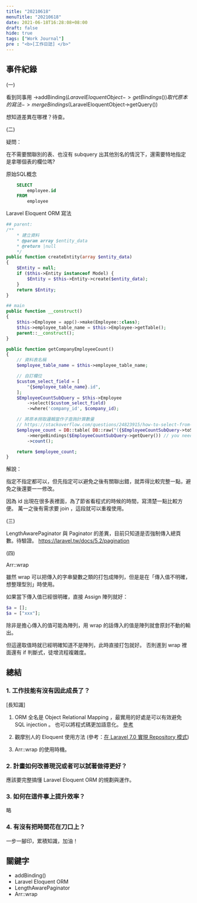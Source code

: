 ```yaml
---
title: "20210618"
menuTitle: "20210618"
date: 2021-06-18T16:28:08+08:00
draft: false
hide: true
tags: ["Work Journal"]
pre : "<b>[工作日誌] </b>"
---
```

## 事件紀錄

(一)

看到同事用
    ->addBinding($LaravelEloquentObject->getBindings())
取代原本的寫法
    ->mergeBindings($LaravelEloquentObject->getQuery())

想知道差異在哪裡？待查。

(二)

疑問：

在不需要關聯別的表、也沒有 subquery 出其他別名的情況下，還需要特地指定是拿哪個表的欄位嗎?

原始SQL概念
```sql
    SELECT
        employee.id
    FROM
        employee
```

Laravel Eloquent ORM 寫法
```php
## parent:
/**
    * 建立資料
    * @param array $entity_data
    * @return |null
    */
public function createEntity(array $entity_data)
{
    $Entity = null;
    if ($this->Entity instanceof Model) {
        $Entity = $this->Entity->create($entity_data);
    }
    return $Entity;
}

## main
public function __construct()
{
    $this->Employee = app()->make(Employee::class);
    $this->employee_table_name = $this->Employee->getTable();
    parent::__construct();
}

public function getCompanyEmployeeCount()
{
    // 資料表名稱
    $employee_table_name = $this->employee_table_name;

    // 自訂欄位
    $custom_select_field = [
        "{$employee_table_name}.id",
    ];
    $EmployeeCountSubQuery = $this->Employee
        ->select($custom_select_field)
        ->where('company_id', $company_id);

    // 將原本撈取邏輯當作子查詢計算數量
    // https://stackoverflow.com/questions/24823915/how-to-select-from-subquery-using-laravel-query-builder
    $employee_count = DB::table( DB::raw("({$EmployeeCountSubQuery->toSql()}) as sub") )
        ->mergeBindings($EmployeeCountSubQuery->getQuery()) // you need to get underlying Query Builder
        ->count();

    return $employee_count;
}
```

解說：

指定不指定都可以，但先指定可以避免之後有關聯出錯，就弄得比較完整一點，避免之後還要一一修改。

因為 id 出現在很多表裡面，為了節省看程式的時候的時間，寫清楚一點比較方便。
萬一之後有需求要 join ，這段就可以重複使用。

(三)

LengthAwarePaginator 與 Paginator 的差異，目前只知道是否強制傳入總頁數。待驗證。
https://laravel.tw/docs/5.2/pagination

(四)

Arr::wrap

雖然 wrap 可以把傳入的字串變數之類的打包成陣列，但是是在「傳入值不明確，想整理型別」時使用。

如果當下傳入值已經很明確，直接 Assign 陣列就好：

```php
$a = [];
$a = ["xxx"];
```

除非是擔心傳入的值可能為陣列，用 wrap 的話傳入的值是陣列就會原封不動的輸出。

但這邊取值時就已經明確知道不是陣列，此時直接打包就好。
否則進到 wrap 裡面還有 if 判斷式，徒增流程複雜度。
## 總結

### 1. 工作技能有沒有因此成長了？

[長知識]

1. ORM 全名是 Object Relational Mapping ，最實用的好處是可以有效避免 SQL injection 。
也可以將程式碼更加語意化。 [參考](https://ithelp.ithome.com.tw/articles/10207752)

2. 觀摩別人的 Eloquent 使用方法 (參考：[在 Laravel 7.0 實現 Repository 模式](https://blog.epoch.tw/2020/05/01/%E5%9C%A8-Laravel-7-0-%E5%AF%A6%E7%8F%BE-Repository-%E6%A8%A1%E5%BC%8F/))

3. Arr::wrap 的使用時機。

### 2. 計畫如何改善現況或者可以試著做得更好？

應該要完整搞懂 Laravel Eloquent ORM 的規劃與運作。

### 3. 如何在這件事上提升效率？

略

### 4. 有沒有把時間花在刀口上？

一步一腳印，累積知識，加油！


## 關鍵字

- addBinding()
- Laravel Eloquent ORM
- LengthAwarePaginator
- Arr::wrap

